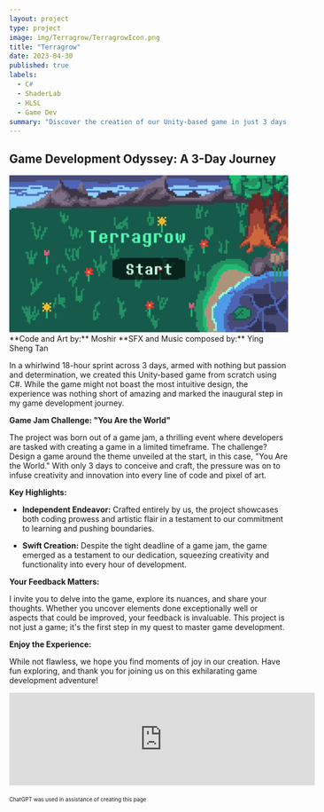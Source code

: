 ```yaml
---
layout: project
type: project
image: img/Terragrow/TerragrowIcon.png
title: "Terragrow"
date: 2023-04-30
published: true
labels:
  - C#
  - ShaderLab
  - HLSL
  - Game Dev
summary: "Discover the creation of our Unity-based game in just 3 days for a game jam, where we tackled the challenge of crafting a unique experience around the theme 'You Are the World' --Coded from scratch, infused with passion, and a testament to our game dev journey."
---
```

## **Game Development Odyssey: A 3-Day Journey**
<div class="text-center p-4">
  <img width="700px" src="../img/Terragrow/Terragrow.png" class="img-thumbnail" >
</div>
**Code and Art by:** Moshir  
**SFX and Music composed by:** Ying Sheng Tan

In a whirlwind 18-hour sprint across 3 days, armed with nothing but passion and determination, we created this Unity-based game from scratch using C#. While the game might not boast the most intuitive design, the experience was nothing short of amazing and marked the inaugural step in my game development journey.

**Game Jam Challenge: "You Are the World"**

The project was born out of a game jam, a thrilling event where developers are tasked with creating a game in a limited timeframe. The challenge? Design a game around the theme unveiled at the start, in this case, "You Are the World." With only 3 days to conceive and craft, the pressure was on to infuse creativity and innovation into every line of code and pixel of art.

**Key Highlights:**

- **Independent Endeavor:** Crafted entirely by us, the project showcases both coding prowess and artistic flair in a testament to our commitment to learning and pushing boundaries.

- **Swift Creation:** Despite the tight deadline of a game jam, the game emerged as a testament to our dedication, squeezing creativity and functionality into every hour of development.

**Your Feedback Matters:**

I invite you to delve into the game, explore its nuances, and share your thoughts. Whether you uncover elements done exceptionally well or aspects that could be improved, your feedback is invaluable. This project is not just a game; it's the first step in my quest to master game development.

**Enjoy the Experience:**

While not flawless, we hope you find moments of joy in our creation. Have fun exploring, and thank you for joining us on this exhilarating game development adventure!


<iframe frameborder="0" src="https://itch.io/embed/2041573" width="552" height="167"><a href="https://moshir.itch.io/terragrow">Terragrow by Moshir</a></iframe>


<sub><sup>ChatGPT was used in assistance of creating this page</sup></sub>
